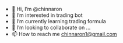 - 👋 Hi, I’m @chinnaron
- 👀 I’m interested in trading bot
- 🌱 I’m currently learning trading formula
- 💞️ I’m looking to collaborate on ...
- 📫 How to reach me chinnaron1@gmail.com

<!---
chinnaron/chinnaron is a ✨ special ✨ repository because its `README.md` (this file) appears on your GitHub profile.
You can click the Preview link to take a look at your changes.
--->
